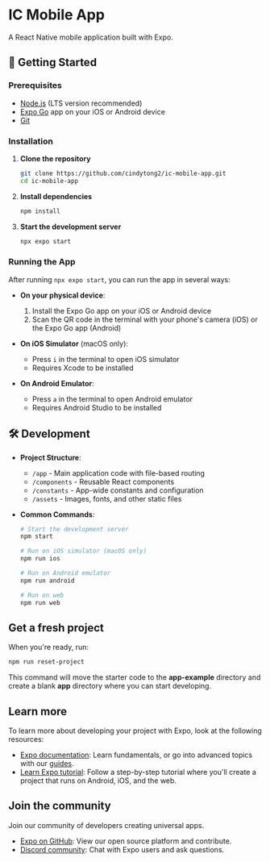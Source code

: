 # IC Mobile App

A React Native mobile application built with Expo.

## 🚀 Getting Started

### Prerequisites

- [Node.js](https://nodejs.org/) (LTS version recommended)
- [Expo Go](https://expo.dev/client) app on your iOS or Android device
- [Git](https://git-scm.com/)

### Installation

1. **Clone the repository**
   ```bash
   git clone https://github.com/cindytong2/ic-mobile-app.git
   cd ic-mobile-app
   ```

2. **Install dependencies**
   ```bash
   npm install
   ```

3. **Start the development server**
   ```bash
   npx expo start
   ```

### Running the App

After running `npx expo start`, you can run the app in several ways:

- **On your physical device**:
  1. Install the Expo Go app on your iOS or Android device
  2. Scan the QR code in the terminal with your phone's camera (iOS) or the Expo Go app (Android)

- **On iOS Simulator** (macOS only):
  - Press `i` in the terminal to open iOS simulator
  - Requires Xcode to be installed

- **On Android Emulator**:
  - Press `a` in the terminal to open Android emulator
  - Requires Android Studio to be installed

## 🛠 Development

- **Project Structure**:
  - `/app` - Main application code with file-based routing
  - `/components` - Reusable React components
  - `/constants` - App-wide constants and configuration
  - `/assets` - Images, fonts, and other static files

- **Common Commands**:
  ```bash
  # Start the development server
  npm start
  
  # Run on iOS simulator (macOS only)
  npm run ios
  
  # Run on Android emulator
  npm run android
  
  # Run on web
  npm run web
  ```

## Get a fresh project

When you're ready, run:

```bash
npm run reset-project
```

This command will move the starter code to the **app-example** directory and create a blank **app** directory where you can start developing.

## Learn more

To learn more about developing your project with Expo, look at the following resources:

- [Expo documentation](https://docs.expo.dev/): Learn fundamentals, or go into advanced topics with our [guides](https://docs.expo.dev/guides).
- [Learn Expo tutorial](https://docs.expo.dev/tutorial/introduction/): Follow a step-by-step tutorial where you'll create a project that runs on Android, iOS, and the web.

## Join the community

Join our community of developers creating universal apps.

- [Expo on GitHub](https://github.com/expo/expo): View our open source platform and contribute.
- [Discord community](https://chat.expo.dev): Chat with Expo users and ask questions.
